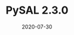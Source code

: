 ---
title: PySAL 2.3.0
date: 2020-07-30
description: PySAL 2.3.0 is released
type: news
month: "07.30"
year: "2020"
link: "https://github.com/pysal/pysal/releases/tag/v2.3.0"
---